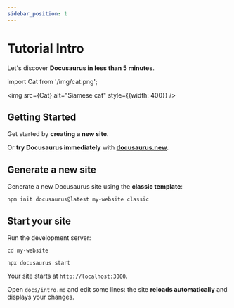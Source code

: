 ```yaml
---
sidebar_position: 1
---
```


# Tutorial Intro

Let's discover **Docusaurus in less than 5 minutes**.

import Cat from '/img/cat.png';

<img src={Cat} alt="Siamese cat" style={{width: 400}} />

## Getting Started

Get started by **creating a new site**.

Or **try Docusaurus immediately** with **[docusaurus.new](https://docusaurus.new)**.

## Generate a new site

Generate a new Docusaurus site using the **classic template**:

```shell
npm init docusaurus@latest my-website classic
```

## Start your site

Run the development server:

```shell
cd my-website

npx docusaurus start
```

Your site starts at `http://localhost:3000`.

Open `docs/intro.md` and edit some lines: the site **reloads automatically** and displays your changes.
